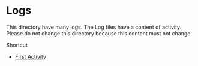 # Logs

This directory have many logs. The Log files have a content of activity. Please do not change this directory because this content must not change.

Shortcut

- [First Activity](./1.md)
